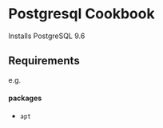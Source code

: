 Postgresql Cookbook
===================
Installs PostgreSQL 9.6

Requirements
------------
e.g.
#### packages
- `apt` 
